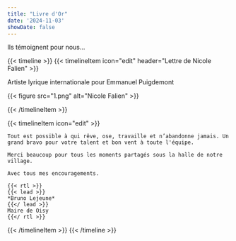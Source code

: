 ```yaml
---
title: "Livre d'Or"
date: '2024-11-03'
showDate: false
---
```

Ils témoignent pour nous...

{{< timeline >}}
{{< timelineItem icon="edit" header="Lettre de Nicole Falien" >}}

Artiste lyrique internationale pour Emmanuel Puigdemont

  {{< figure
      src="1.png"
      alt="Nicole Falien"
      >}}

{{< /timelineItem >}}


{{< timelineItem icon="edit" >}}

    Tout est possible à qui rêve, ose, travaille et n’abandonne jamais. Un grand bravo pour votre talent et bon vent à toute l'équipe.

    Merci beaucoup pour tous les moments partagés sous la halle de notre village.

    Avec tous mes encouragements.

    {{< rtl >}}
    {{< lead >}}
    *Bruno Lejeune*
    {{</ lead >}}
    Maire de Oisy
    {{</ rtl >}}

  {{< /timelineItem >}}
{{< /timeline >}}
